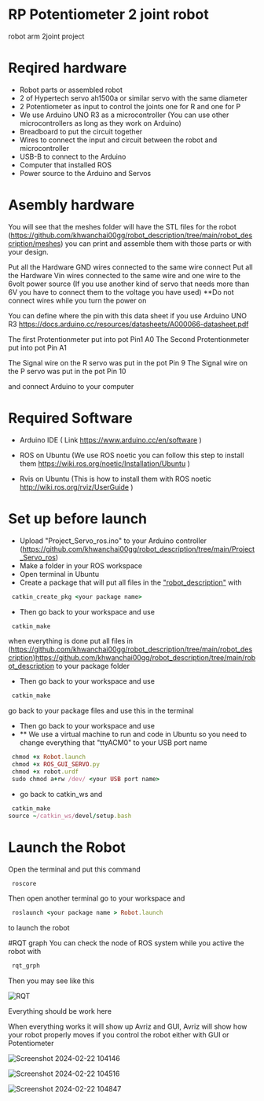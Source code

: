 # RP Potentiometer 2 joint robot
robot arm 2joint project


# Reqired hardware
- Robot parts or assembled robot
- 2 of Hypertech servo ah1500a or similar servo with the same diameter
- 2 Potentiometer as input to control the joints one for R and one for P
- We use Arduino UNO R3 as a microcontroller (You can use other microcontrollers as long as they work on Arduino)
- Breadboard to put the circuit together
- Wires to connect the input and circuit between the robot and microcontroller
- USB-B to connect to the Arduino
- Computer that installed ROS
- Power source to the Arduino and Servos


# Asembly hardware 
You will see that the meshes folder will have the STL files for the robot (https://github.com/khwanchai00gg/robot_description/tree/main/robot_description/meshes)
you can print and assemble them with those parts or with your design.

Put all the Hardware GND wires connected to the same wire connect
Put all the Hardware Vin wires connected to the same wire and one wire to the 6volt power source (If you use another kind of servo that needs more than 6V you have to connect them to the voltage you have used)
**Do not connect wires while you turn the power on

You can define where the pin with this data sheet if you use Arduino UNO R3 https://docs.arduino.cc/resources/datasheets/A000066-datasheet.pdf

The first Protentionmeter put into pot Pin1 A0 
The Second Protentionmeter put into pot Pin A1

The Signal wire on the R servo was put in the pot Pin 9
The Signal wire on the P servo was put in the pot Pin 10

and connect Arduino to your computer

# Required Software 
- Arduino IDE ( Link https://www.arduino.cc/en/software )

- ROS on Ubuntu (We use ROS noetic you can follow this step to install them https://wiki.ros.org/noetic/Installation/Ubuntu )

- Rvis on Ubuntu  (This is how to install them with ROS noetic http://wiki.ros.org/rviz/UserGuide )


# Set up before launch

- Upload "Project_Servo_ros.ino" to your Arduino controller (https://github.com/khwanchai00gg/robot_description/tree/main/Project_Servo_ros)
- Make a folder in your ROS workspace
- Open terminal in Ubuntu
- Create a package that will put all files in the ["robot_description"](https://github.com/khwanchai00gg/robot_description/tree/main/robot_description) with

```ruby
 catkin_create_pkg <your package name>
```
- Then go back to your workspace and use
  
```ruby
 catkin_make
```
when everything is done put all files in (https://github.com/khwanchai00gg/robot_description/tree/main/robot_description)https://github.com/khwanchai00gg/robot_description/tree/main/robot_description to your package folder

- Then go back to your workspace and use
  
```ruby
 catkin_make
```

go back to your package files and use this in the terminal
- Then go back to your workspace and use
- ** We use a virtual machine to run and code in Ubuntu so you need to change everything that "ttyACM0" to your USB port name
  
```ruby
 chmod +x Robot.launch
 chmod +x ROS_GUI_SERVO.py
 chmod +x robot.urdf
 sudo chmod a+rw /dev/ <your USB port name>
```
- go back to catkin_ws and

```ruby
 catkin_make
source ~/catkin_ws/devel/setup.bash
```

# Launch the Robot

Open the terminal and put this command

```ruby
 roscore
```

Then open another terminal go to your workspace and
```ruby
 roslaunch <your package name > Robot.launch 
```
to launch the robot

#RQT graph
You can check the node of ROS system while you active the robot with 
```ruby
 rqt_grph

```
Then you may see like this

![RQT](https://github.com/khwanchai00gg/robot_description/assets/156043362/8e1a341e-988f-4c5c-a3bb-b95a9d1bfea1)

Everything should be work here

When everything works it will show up Avriz and GUI, Avriz will show how your robot properly moves if you control the robot either with GUI or Potentiometer

![Screenshot 2024-02-22 104146](https://github.com/khwanchai00gg/robot_description/assets/54237112/388cfc9d-b543-4f89-ba89-4170a4723116)

![Screenshot 2024-02-22 104516](https://github.com/khwanchai00gg/robot_description/assets/54237112/03ac814c-2e16-4f60-9b37-c734c632005c)

![Screenshot 2024-02-22 104847](https://github.com/khwanchai00gg/robot_description/assets/54237112/fd1cf3e8-b91d-4184-baaf-800e51b37c97)

